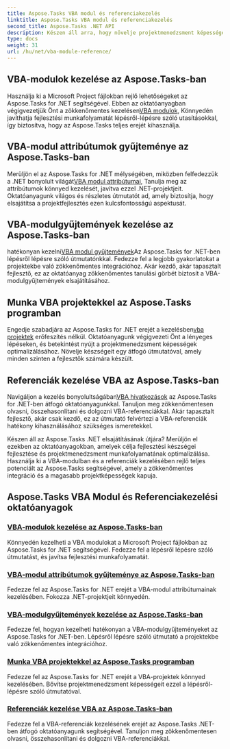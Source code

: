 ```yaml
---
title: Aspose.Tasks VBA modul és referenciakezelés
linktitle: Aspose.Tasks VBA modul és referenciakezelés
second_title: Aspose.Tasks .NET API
description: Készen áll arra, hogy növelje projektmenedzsment képességeit az Aspose.Tasks .NET használatával? Merüljön el a VBA modullal és a referenciakezeléssel kapcsolatos átfogó oktatóanyagainkban.
type: docs
weight: 31
url: /hu/net/vba-module-reference/
---
```


## VBA-modulok kezelése az Aspose.Tasks-ban

 Használja ki a Microsoft Project fájlokban rejlő lehetőségeket az Aspose.Tasks for .NET segítségével. Ebben az oktatóanyagban végigvezetjük Önt a zökkenőmentes kezelésen[VBA modulok](./managing-vba-modules/), Könnyedén javíthatja fejlesztési munkafolyamatát lépésről-lépésre szóló utasításokkal, így biztosítva, hogy az Aspose.Tasks teljes erejét kihasználja.

## VBA-modul attribútumok gyűjteménye az Aspose.Tasks-ban

 Merüljön el az Aspose.Tasks for .NET mélységében, miközben felfedezzük a .NET bonyolult világát[VBA modul attribútumai](./vba-module-attribute-collection/), Tanulja meg az attribútumok könnyed kezelését, javítva ezzel .NET-projektjeit. Oktatóanyagunk világos és részletes útmutatót ad, amely biztosítja, hogy elsajátítsa a projektfejlesztés ezen kulcsfontosságú aspektusát.

## VBA-modulgyűjtemények kezelése az Aspose.Tasks-ban

 hatékonyan kezelni[VBA modul gyűjtemények](./vba-module-collections/)Az Aspose.Tasks for .NET-ben lépésről lépésre szóló útmutatónkkal. Fedezze fel a legjobb gyakorlatokat a projektekbe való zökkenőmentes integrációhoz. Akár kezdő, akár tapasztalt fejlesztő, ez az oktatóanyag zökkenőmentes tanulási görbét biztosít a VBA-modulgyűjtemények elsajátításához.

## Munka VBA projektekkel az Aspose.Tasks programban

 Engedje szabadjára az Aspose.Tasks for .NET erejét a kezelésben[vba projektek](./vba-projects/) erőfeszítés nélkül. Oktatóanyagunk végigvezeti Önt a lényeges lépéseken, és betekintést nyújt a projektmenedzsment képességek optimalizálásához. Növelje készségeit egy átfogó útmutatóval, amely minden szinten a fejlesztők számára készült.

## Referenciák kezelése VBA az Aspose.Tasks-ban

 Navigáljon a kezelés bonyolultságában[VBA hivatkozások](./vba-references/) az Aspose.Tasks for .NET-ben átfogó oktatóanyagunkkal. Tanuljon meg zökkenőmentesen olvasni, összehasonlítani és dolgozni VBA-referenciákkal. Akár tapasztalt fejlesztő, akár csak kezdő, ez az útmutató felvértezi a VBA-referenciák hatékony kihasználásához szükséges ismeretekkel.

Készen áll az Aspose.Tasks .NET elsajátításának útjára? Merüljön el ezekben az oktatóanyagokban, amelyek célja fejlesztési készségei fejlesztése és projektmenedzsment munkafolyamatának optimalizálása. Használja ki a VBA-modulban és a referenciák kezelésében rejlő teljes potenciált az Aspose.Tasks segítségével, amely a zökkenőmentes integráció és a magasabb projektképességek kapuja.
## Aspose.Tasks VBA Modul és Referenciakezelési oktatóanyagok
### [VBA-modulok kezelése az Aspose.Tasks-ban](./managing-vba-modules/)
Könnyedén kezelheti a VBA modulokat a Microsoft Project fájlokban az Aspose.Tasks for .NET segítségével. Fedezze fel a lépésről lépésre szóló útmutatást, és javítsa fejlesztési munkafolyamatát.
### [VBA-modul attribútumok gyűjteménye az Aspose.Tasks-ban](./vba-module-attribute-collection/)
Fedezze fel az Aspose.Tasks for .NET erejét a VBA-modul attribútumainak kezelésében. Fokozza .NET-projektjeit könnyedén.
### [VBA-modulgyűjtemények kezelése az Aspose.Tasks-ban](./vba-module-collections/)
Fedezze fel, hogyan kezelheti hatékonyan a VBA-modulgyűjteményeket az Aspose.Tasks for .NET-ben. Lépésről lépésre szóló útmutató a projektekbe való zökkenőmentes integrációhoz.
### [Munka VBA projektekkel az Aspose.Tasks programban](./vba-projects/)
Fedezze fel az Aspose.Tasks for .NET erejét a VBA-projektek könnyed kezelésében. Bővítse projektmenedzsment képességeit ezzel a lépésről-lépésre szóló útmutatóval.
### [Referenciák kezelése VBA az Aspose.Tasks-ban](./vba-references/)
Fedezze fel a VBA-referenciák kezelésének erejét az Aspose.Tasks .NET-ben átfogó oktatóanyagunk segítségével. Tanuljon meg zökkenőmentesen olvasni, összehasonlítani és dolgozni VBA-referenciákkal.